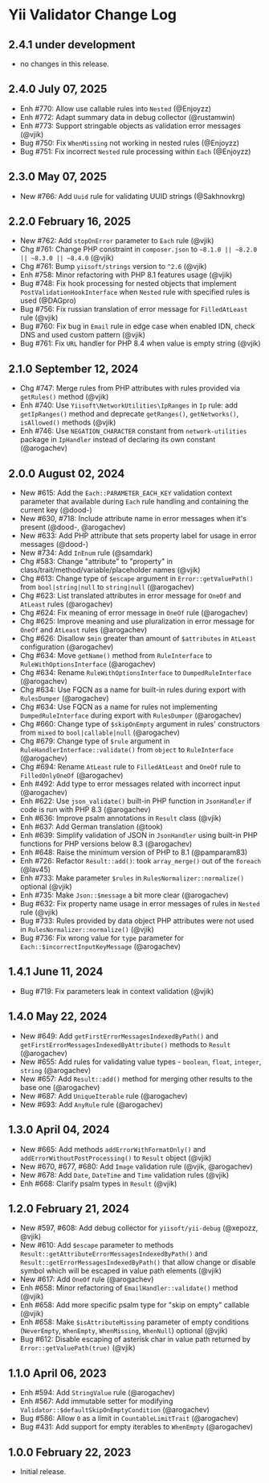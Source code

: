 # Yii Validator Change Log

## 2.4.1 under development

- no changes in this release.

## 2.4.0 July 07, 2025

- Enh #770: Allow use callable rules into `Nested` (@Enjoyzz)
- Enh #772: Adapt summary data in debug collector (@rustamwin)
- Enh #773: Support stringable objects as validation error messages (@vjik)
- Bug #750: Fix `WhenMissing` not working in nested rules (@Enjoyzz)
- Bug #751: Fix incorrect `Nested` rule processing within `Each` (@Enjoyzz)

## 2.3.0 May 07, 2025

- New #766: Add `Uuid` rule for validating UUID strings (@Sakhnovkrg)

## 2.2.0 February 16, 2025

- New #762: Add `stopOnError` parameter to `Each` rule (@vjik)
- Chg #761: Change PHP constraint in `composer.json` to `~8.1.0 || ~8.2.0 || ~8.3.0 || ~8.4.0` (@vjik)
- Chg #761: Bump `yiisoft/strings` version to `^2.6` (@vjik)
- Enh #758: Minor refactoring with PHP 8.1 features usage (@vjik)
- Bug #748: Fix hook processing for nested objects that implement `PostValidationHookInterface` when `Nested` rule with
  specified rules is used (@DAGpro)
- Bug #756: Fix russian translation of error message for `FilledAtLeast` rule (@vjik)
- Bug #760: Fix bug in `Email` rule in edge case when enabled IDN, check DNS and used custom pattern (@vjik)
- Bug #761: Fix `URL` handler for PHP 8.4 when value is empty string (@vjik)

## 2.1.0 September 12, 2024

- Chg #747: Merge rules from PHP attributes with rules provided via `getRules()` method (@vjik)
- Enh #740: Use `Yiisoft\NetworkUtilities\IpRanges` in `Ip` rule: add `getIpRanges()` method and deprecate
  `getRanges()`, `getNetworks()`, `isAllowed()` methods (@vjik)
- Enh #746: Use `NEGATION_CHARACTER` constant from `network-utilities` package in `IpHandler` instead of declaring its own 
  constant (@arogachev)

## 2.0.0 August 02, 2024

- New #615: Add the `Each::PARAMETER_EACH_KEY` validation context parameter that available during `Each` rule handling
  and containing the current key (@dood-)
- New #630, #718: Include attribute name in error messages when it's present (@dood-, @arogachev)
- New #633: Add PHP attribute that sets property label for usage in error messages (@dood-)
- New #734: Add `InEnum` rule (@samdark)
- Chg #583: Change "attribute" to "property" in class/trait/method/variable/placeholder names (@vjik)
- Chg #613: Change type of `$escape` argument in `Error::getValuePath()` from `bool|string|null` to `string|null`
  (@arogachev)
- Chg #623: List translated attributes in error message for `OneOf` and `AtLeast` rules (@arogachev)
- Chg #624: Fix meaning of error message in `OneOf` rule (@arogachev)
- Chg #625: Improve meaning and use pluralization in error message for `OneOf` and `AtLeast` rules (@arogachev)
- Chg #626: Disallow `$min` greater than amount of `$attributes` in `AtLeast` configuration (@arogachev)
- Chg #634: Move `getName()` method from `RuleInterface` to `RuleWithOptionsInterface` (@arogachev)
- Chg #634: Rename `RuleWithOptionsInterface` to `DumpedRuleInterface` (@arogachev)
- Chg #634: Use FQCN as a name for built-in rules during export with `RulesDumper` (@arogachev)
- Chg #634: Use FQCN as a name for rules not implementing `DumpedRuleInterface` during export with `RulesDumper`
  (@arogachev)
- Chg #660: Change type of `$skipOnEmpty` argument in rules' constructors from `mixed` to `bool|callable|null`
  (@arogachev)
- Chg #679: Change type of `$rule` argument in `RuleHandlerInterface::validate()` from `object` to `RuleInterface`
  (@arogachev)
- Chg #694: Rename `AtLeast` rule to `FilledAtLeast` and `OneOf` rule to `FilledOnlyOneOf` (@arogachev)
- Enh #492: Add type to error messages related with incorrect input (@arogachev)
- Enh #622: Use `json_validate()` built-in PHP function in `JsonHandler` if code is run with PHP 8.3 (@arogachev)
- Enh #636: Improve psalm annotations in `Result` class (@vjik)
- Enh #637: Add German translation (@took)
- Enh #639: Simplify validation of JSON in `JsonHandler` using built-in PHP functions for PHP versions below 8.3
  (@arogachev)
- Enh #648: Raise the minimum version of PHP to 8.1 (@pamparam83)
- Enh #726: Refactor `Result::add()`: took `array_merge()` out of the `foreach` (@lav45)
- Enh #733: Make parameter `$rules` in `RulesNormalizer::normalize()` optional (@vjik)
- Enh #735: Make `Json::$message` a bit more clear (@arogachev)
- Bug #632: Fix property name usage in error messages of rules in `Nested` rule (@vjik)
- Bug #733: Rules provided by data object PHP attributes were not used in  `RulesNormalizer::normalize()` (@vjik)
- Bug #736: Fix wrong value for `type` parameter for `Each::$incorrectInputKeyMessage` (@arogachev)

## 1.4.1 June 11, 2024

- Bug #719: Fix parameters leak in context validation (@vjik)

## 1.4.0 May 22, 2024

- New #649: Add `getFirstErrorMessagesIndexedByPath()` and `getFirstErrorMessagesIndexedByAttribute()` methods to
  `Result` (@arogachev)
- New #655: Add rules for validating value types - `boolean`, `float`, `integer`, `string` (@arogachev)
- New #657: Add `Result::add()` method for merging other results to the base one (@arogachev)
- New #687: Add `UniqueIterable` rule (@arogachev)
- New #693: Add `AnyRule` rule (@arogachev)

## 1.3.0 April 04, 2024

- New #665: Add methods `addErrorWithFormatOnly()` and `addErrorWithoutPostProcessing()` to `Result` object (@vjik)
- New #670, #677, #680: Add `Image` validation rule (@vjik, @arogachev)
- New #678: Add `Date`, `DateTime` and `Time` validation rules (@vjik)
- Enh #668: Clarify psalm types in `Result` (@vjik)

## 1.2.0 February 21, 2024

- New #597, #608: Add debug collector for `yiisoft/yii-debug` (@xepozz, @vjik)
- New #610: Add `$escape` parameter to methods `Result::getAttributeErrorMessagesIndexedByPath()` and
  `Result::getErrorMessagesIndexedByPath()` that allow change or disable symbol which will be escaped in value path
  elements (@vjik)
- New #617: Add `OneOf` rule (@arogachev)
- Enh #658: Minor refactoring of `EmailHandler::validate()` method (@vjik)
- Enh #658: Add more specific psalm type for "skip on empty" callable (@vjik)
- Enh #658: Make `$isAttributeMissing` parameter of empty conditions (`NeverEmpty`, `WhenEmpty`, `WhenMissing`,
  `WhenNull`) optional (@vjik)
- Bug #612: Disable escaping of asterisk char in value path returned by `Error::getValuePath(true)` (@vjik)

## 1.1.0 April 06, 2023

- Enh #594: Add `StringValue` rule (@arogachev)
- Enh #567: Add immutable setter for modifying `Validator::$defaultSkipOnEmptyCondition` (@arogachev)
- Bug #586: Allow `0` as a limit in `CountableLimitTrait` (@arogachev)
- Bug #431: Add support for empty iterables to `WhenEmpty` (@arogachev)

## 1.0.0 February 22, 2023

- Initial release.
